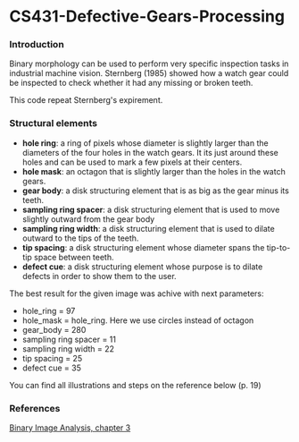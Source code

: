 # CS431-Defective-Gears-Processing

### Introduction


Binary morphology can be used to perform very specific inspection tasks in industrial machine vision. Sternberg (1985) showed how a watch gear could be inspected to check whether it had any missing or broken teeth.

This code repeat Sternberg's expirement.

### Structural elements


* **hole ring**: a ring of pixels whose diameter is slightly larger than the diameters of the
four holes in the watch gears. It its just around these holes and can be used to mark
a few pixels at their centers.
* **hole mask**: an octagon that is slightly larger than the holes in the watch gears.
* **gear body**: a disk structuring element that is as big as the gear minus its teeth.
* **sampling ring spacer**: a disk structuring element that is used to move slightly
outward from the gear body
* **sampling ring width**: a disk structuring element that is used to dilate outward to
the tips of the teeth.
* **tip spacing**: a disk structuring element whose diameter spans the tip-to-tip space
between teeth.
* **defect cue**: a disk structuring element whose purpose is to dilate defects in order to
show them to the user.


The best result for the given image was achive with next parameters:
* hole_ring = 97
* hole_mask = hole_ring. Here we use circles instead of octagon
* gear_body = 280
* sampling ring spacer = 11
* sampling ring width = 22
* tip spacing = 25
* defect cue = 35

You can find all illustrations and steps on the reference below (p. 19)

### References


[Binary Image Analysis, chapter 3](https://courses.cs.washington.edu/courses/cse576/book/ch3.pdf)
